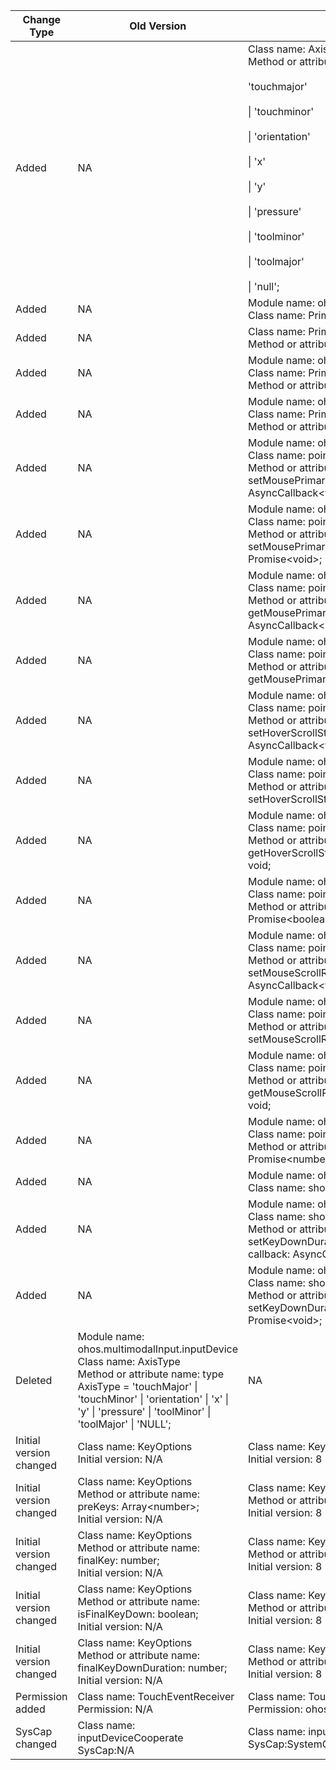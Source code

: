 | Change Type | Old Version | New Version | d.ts File |
| ---- | ------ | ------ | -------- |
|Added|NA|Class name: AxisType<br>Method or attribute name: type AxisType =<br><br>    'touchmajor'<br><br>    \| 'touchminor'<br><br>    \| 'orientation'<br><br>    \| 'x'<br><br>    \| 'y'<br><br>    \| 'pressure'<br><br>    \| 'toolminor'<br><br>    \| 'toolmajor'<br><br>    \| 'null';|@ohos.multimodalInput.inputDevice.d.ts|
|Added|NA|Module name: ohos.multimodalInput.pointer<br>Class name: PrimaryButton|@ohos.multimodalInput.pointer.d.ts|
|Added|NA|Class name: PrimaryButton<br>Method or attribute name: |@ohos.multimodalInput.pointer.d.ts|
|Added|NA|Module name: ohos.multimodalInput.pointer<br>Class name: PrimaryButton<br>Method or attribute name: LEFT = 0|@ohos.multimodalInput.pointer.d.ts|
|Added|NA|Module name: ohos.multimodalInput.pointer<br>Class name: PrimaryButton<br>Method or attribute name: RIGHT = 1|@ohos.multimodalInput.pointer.d.ts|
|Added|NA|Module name: ohos.multimodalInput.pointer<br>Class name: pointer<br>Method or attribute name: function setMousePrimaryButton(primary: PrimaryButton, callback: AsyncCallback\<void>): void;|@ohos.multimodalInput.pointer.d.ts|
|Added|NA|Module name: ohos.multimodalInput.pointer<br>Class name: pointer<br>Method or attribute name: function setMousePrimaryButton(primary: PrimaryButton): Promise\<void>;|@ohos.multimodalInput.pointer.d.ts|
|Added|NA|Module name: ohos.multimodalInput.pointer<br>Class name: pointer<br>Method or attribute name: function getMousePrimaryButton(callback: AsyncCallback\<PrimaryButton>): void;|@ohos.multimodalInput.pointer.d.ts|
|Added|NA|Module name: ohos.multimodalInput.pointer<br>Class name: pointer<br>Method or attribute name: function getMousePrimaryButton(): Promise\<PrimaryButton>;|@ohos.multimodalInput.pointer.d.ts|
|Added|NA|Module name: ohos.multimodalInput.pointer<br>Class name: pointer<br>Method or attribute name: function setHoverScrollState(state: boolean, callback: AsyncCallback\<void>): void;|@ohos.multimodalInput.pointer.d.ts|
|Added|NA|Module name: ohos.multimodalInput.pointer<br>Class name: pointer<br>Method or attribute name: function setHoverScrollState(state: boolean): Promise\<void>;|@ohos.multimodalInput.pointer.d.ts|
|Added|NA|Module name: ohos.multimodalInput.pointer<br>Class name: pointer<br>Method or attribute name: function getHoverScrollState(callback: AsyncCallback\<boolean>): void;|@ohos.multimodalInput.pointer.d.ts|
|Added|NA|Module name: ohos.multimodalInput.pointer<br>Class name: pointer<br>Method or attribute name: function getHoverScrollState(): Promise\<boolean>;|@ohos.multimodalInput.pointer.d.ts|
|Added|NA|Module name: ohos.multimodalInput.pointer<br>Class name: pointer<br>Method or attribute name: function setMouseScrollRows(rows: number, callback: AsyncCallback\<void>): void;|@ohos.multimodalInput.pointer.d.ts|
|Added|NA|Module name: ohos.multimodalInput.pointer<br>Class name: pointer<br>Method or attribute name: function setMouseScrollRows(rows: number): Promise\<void>;|@ohos.multimodalInput.pointer.d.ts|
|Added|NA|Module name: ohos.multimodalInput.pointer<br>Class name: pointer<br>Method or attribute name: function getMouseScrollRows(callback: AsyncCallback\<number>): void;|@ohos.multimodalInput.pointer.d.ts|
|Added|NA|Module name: ohos.multimodalInput.pointer<br>Class name: pointer<br>Method or attribute name: function getMouseScrollRows(): Promise\<number>;|@ohos.multimodalInput.pointer.d.ts|
|Added|NA|Module name: ohos.multimodalInput.shortKey<br>Class name: shortKey|@ohos.multimodalInput.shortKey.d.ts|
|Added|NA|Module name: ohos.multimodalInput.shortKey<br>Class name: shortKey<br>Method or attribute name: function setKeyDownDuration(businessKey: string, delay: number, callback: AsyncCallback\<void>): void;|@ohos.multimodalInput.shortKey.d.ts|
|Added|NA|Module name: ohos.multimodalInput.shortKey<br>Class name: shortKey<br>Method or attribute name: function setKeyDownDuration(businessKey: string, delay: number): Promise\<void>;|@ohos.multimodalInput.shortKey.d.ts|
|Deleted|Module name: ohos.multimodalInput.inputDevice<br>Class name: AxisType<br>Method or attribute name: type AxisType = 'touchMajor' \| 'touchMinor' \| 'orientation' \| 'x' \| 'y' \| 'pressure' \| 'toolMinor' \| 'toolMajor' \| 'NULL';|NA|@ohos.multimodalInput.inputDevice.d.ts|
|Initial version changed|Class name: KeyOptions<br>Initial version: N/A|Class name: KeyOptions<br>Initial version: 8|@ohos.multimodalInput.inputConsumer.d.ts|
|Initial version changed|Class name: KeyOptions<br>Method or attribute name: preKeys: Array\<number>;<br>Initial version: N/A|Class name: KeyOptions<br>Method or attribute name: preKeys: Array\<number>;<br>Initial version: 8|@ohos.multimodalInput.inputConsumer.d.ts|
|Initial version changed|Class name: KeyOptions<br>Method or attribute name: finalKey: number;<br>Initial version: N/A|Class name: KeyOptions<br>Method or attribute name: finalKey: number;<br>Initial version: 8|@ohos.multimodalInput.inputConsumer.d.ts|
|Initial version changed|Class name: KeyOptions<br>Method or attribute name: isFinalKeyDown: boolean;<br>Initial version: N/A|Class name: KeyOptions<br>Method or attribute name: isFinalKeyDown: boolean;<br>Initial version: 8|@ohos.multimodalInput.inputConsumer.d.ts|
|Initial version changed|Class name: KeyOptions<br>Method or attribute name: finalKeyDownDuration: number;<br>Initial version: N/A|Class name: KeyOptions<br>Method or attribute name: finalKeyDownDuration: number;<br>Initial version: 8|@ohos.multimodalInput.inputConsumer.d.ts|
|Permission added|Class name: TouchEventReceiver<br>Permission: N/A|Class name: TouchEventReceiver<br>Permission: ohos.permission.INPUT_MONITORING|@ohos.multimodalInput.inputMonitor.d.ts|
|SysCap changed|Class name: inputDeviceCooperate<br>SysCap:N/A|Class name: inputDeviceCooperate<br>SysCap:SystemCapability.MultimodalInput.Input.Cooperator|@ohos.multimodalInput.inputDeviceCooperate.d.ts|
